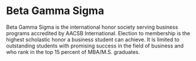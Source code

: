 Beta Gamma Sigma
================

Beta Gamma Sigma is the international honor society serving business programs accredited by AACSB International. Election to membership is the highest scholastic honor a business student can achieve. It is limited to outstanding students with promising success in the field of business and who rank in the top 15 percent of MBA/M.S. graduates.
